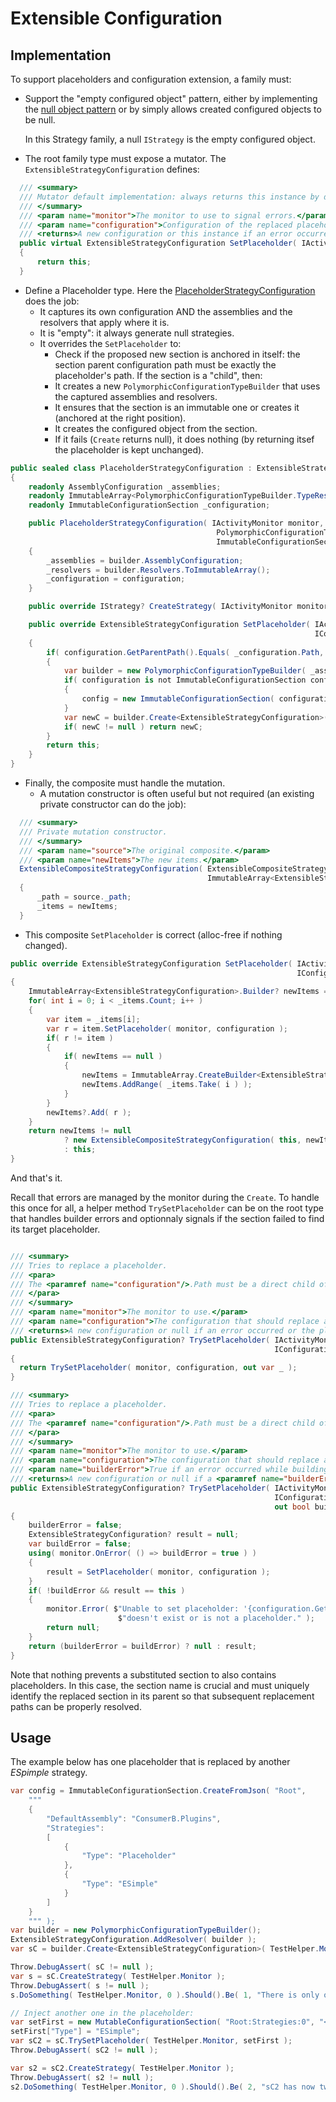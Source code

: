 # Extensible Configuration

## Implementation
To support placeholders and configuration extension, a family must:
- Support the "empty configured object" pattern, either by implementing the [null object pattern](https://en.wikipedia.org/wiki/Null_object_pattern)
  or by simply allows created configured objects to be null.

  In this Strategy family, a null `IStrategy` is the empty configured object.

- The root family type must expose a mutator. The `ExtensibleStrategyConfiguration` defines:
```csharp
  /// <summary>
  /// Mutator default implementation: always returns this instance by default.
  /// </summary>
  /// <param name="monitor">The monitor to use to signal errors.</param>
  /// <param name="configuration">Configuration of the replaced placeholder.</param>
  /// <returns>A new configuration or this instance if an error occurred or the placeholder has not been found.</returns>
  public virtual ExtensibleStrategyConfiguration SetPlaceholder( IActivityMonitor monitor, IConfigurationSection configuration )
  {
      return this;
  }
```
- Define a Placeholder type. Here the [PlaceholderStrategyConfiguration](PlaceholderStrategyConfiguration.cs)
does the job:
  - It captures its own configuration AND the assemblies and the resolvers that apply where it is.
  - It is "empty": it always generate null strategies.
  - It overrides the `SetPlaceholder` to:
    - Check if the proposed new section is anchored in itself: the section parent configuration
    path must be exactly the placeholder's path.
    If the section is a "child", then:
    - It creates a new `PolymorphicConfigurationTypeBuilder` that uses the captured assemblies and resolvers.
    - It ensures that the section is an immutable one or creates it (anchored at the right position).
    - It creates the configured object from the section.
    - If it fails (`Create` returns null), it does nothing (by returning itsef the placeholder is kept
      unchanged).
``` csharp
public sealed class PlaceholderStrategyConfiguration : ExtensibleStrategyConfiguration
{
    readonly AssemblyConfiguration _assemblies;
    readonly ImmutableArray<PolymorphicConfigurationTypeBuilder.TypeResolver> _resolvers;
    readonly ImmutableConfigurationSection _configuration;

    public PlaceholderStrategyConfiguration( IActivityMonitor monitor,
                                              PolymorphicConfigurationTypeBuilder builder,
                                              ImmutableConfigurationSection configuration )
    {
        _assemblies = builder.AssemblyConfiguration;
        _resolvers = builder.Resolvers.ToImmutableArray();
        _configuration = configuration;
    }

    public override IStrategy? CreateStrategy( IActivityMonitor monitor ) => null;

    public override ExtensibleStrategyConfiguration SetPlaceholder( IActivityMonitor monitor,
                                                                    IConfigurationSection configuration )
    {
        if( configuration.GetParentPath().Equals( _configuration.Path, StringComparison.OrdinalIgnoreCase ) )
        {
            var builder = new PolymorphicConfigurationTypeBuilder( _assemblies, _resolvers );
            if( configuration is not ImmutableConfigurationSection config )
            {
                config = new ImmutableConfigurationSection( configuration, lookupParent: _configuration );
            }
            var newC = builder.Create<ExtensibleStrategyConfiguration>( monitor, config );
            if( newC != null ) return newC;
        }
        return this;
    }
}
```
- Finally, the composite must handle the mutation.
  - A mutation constructor is often useful but not required (an existing private constructor can do the job):
```csharp
  /// <summary>
  /// Private mutation constructor.
  /// </summary>
  /// <param name="source">The original composite.</param>
  /// <param name="newItems">The new items.</param>
  ExtensibleCompositeStrategyConfiguration( ExtensibleCompositeStrategyConfiguration source,
                                            ImmutableArray<ExtensibleStrategyConfiguration> newItems )
  {
      _path = source._path;
      _items = newItems;
  }
``` 
  - This composite `SetPlaceholder` is correct (alloc-free if nothing changed).
```csharp
public override ExtensibleStrategyConfiguration SetPlaceholder( IActivityMonitor monitor,
                                                                IConfigurationSection configuration )
{
    ImmutableArray<ExtensibleStrategyConfiguration>.Builder? newItems = null;
    for( int i = 0; i < _items.Count; i++ )
    {
        var item = _items[i];
        var r = item.SetPlaceholder( monitor, configuration );
        if( r != item )
        {
            if( newItems == null )
            {
                newItems = ImmutableArray.CreateBuilder<ExtensibleStrategyConfiguration>( _items.Count );
                newItems.AddRange( _items.Take( i ) );
            }
        }
        newItems?.Add( r );
    }
    return newItems != null
            ? new ExtensibleCompositeStrategyConfiguration( this, newItems.ToImmutableArray() )
            : this;
}
```
And that's it.

Recall that errors are managed by the monitor during the `Create`. To handle this once for all, a helper method
`TrySetPlaceholder` can be on the root type that handles builder errors and optionnaly signals if the section
failed to find its target placeholder.

```csharp

/// <summary>
/// Tries to replace a placeholder.
/// <para>
/// The <paramref name="configuration"/>.Path must be a direct child of the placeholder to replace.
/// </para>
/// </summary>
/// <param name="monitor">The monitor to use.</param>
/// <param name="configuration">The configuration that should replace a placeholder.</param>
/// <returns>A new configuration or null if an error occurred or the placeholder was not found.</returns>
public ExtensibleStrategyConfiguration? TrySetPlaceholder( IActivityMonitor monitor,
                                                           IConfigurationSection configuration )
{
  return TrySetPlaceholder( monitor, configuration, out var _ );
}

/// <summary>
/// Tries to replace a placeholder.
/// <para>
/// The <paramref name="configuration"/>.Path must be a direct child of the placeholder to replace.
/// </para>
/// </summary>
/// <param name="monitor">The monitor to use.</param>
/// <param name="configuration">The configuration that should replace a placeholder.</param>
/// <param name="builderError">True if an error occurred while building the configuration, false if the placeholder was not found.</param>
/// <returns>A new configuration or null if a <paramref name="builderError"/> occurred or the placeholder was not found.</returns>
public ExtensibleStrategyConfiguration? TrySetPlaceholder( IActivityMonitor monitor,
                                                           IConfigurationSection configuration,
                                                           out bool builderError )
{
    builderError = false;
    ExtensibleStrategyConfiguration? result = null;
    var buildError = false;
    using( monitor.OnError( () => buildError = true ) )
    {
        result = SetPlaceholder( monitor, configuration );
    }
    if( !buildError && result == this )
    {
        monitor.Error( $"Unable to set placeholder: '{configuration.GetParentPath()}' " +
                        $"doesn't exist or is not a placeholder." );
        return null;
    }
    return (builderError = buildError) ? null : result;
}
```    

Note that nothing prevents a substituted section to also contains placeholders. In this
case, the section name is crucial and must uniquely identify the replaced section in its
parent so that subsequent replacement paths can be properly resolved.

## Usage

The example below has one placeholder that is replaced by another _ESpimple_ strategy.
```csharp
var config = ImmutableConfigurationSection.CreateFromJson( "Root",
    """
    {
        "DefaultAssembly": "ConsumerB.Plugins",
        "Strategies":
        [
            {
                "Type": "Placeholder"
            },
            {
                "Type": "ESimple"
            }
        ]
    }
    """ );
var builder = new PolymorphicConfigurationTypeBuilder();
ExtensibleStrategyConfiguration.AddResolver( builder );
var sC = builder.Create<ExtensibleStrategyConfiguration>( TestHelper.Monitor, config );

Throw.DebugAssert( sC != null );
var s = sC.CreateStrategy( TestHelper.Monitor );
Throw.DebugAssert( s != null );
s.DoSomething( TestHelper.Monitor, 0 ).Should().Be( 1, "There is only one ESimple strategy." );

// Inject another one in the placeholder:
var setFirst = new MutableConfigurationSection( "Root:Strategies:0", "<Dynamic>" );
setFirst["Type"] = "ESimple";
var sC2 = sC.TrySetPlaceholder( TestHelper.Monitor, setFirst );
Throw.DebugAssert( sC2 != null );

var s2 = sC2.CreateStrategy( TestHelper.Monitor );
Throw.DebugAssert( s2 != null );
s2.DoSomething( TestHelper.Monitor, 0 ).Should().Be( 2, "sC2 has now two ESimple strategies." );

```




